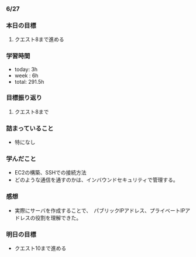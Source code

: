 ### 6/27
### 本日の目標
1. クエスト8まで進める
### 学習時間
- today: 3h
- week : 6h
- total: 291.5h
### 目標振り返り
1. クエスト8まで
### 詰まっていること
- 特になし
### 学んだこと
- EC2の構築、SSHでの接続方法
- どのような通信を通すのかは、インバウンドセキュリティで管理する。
### 感想
- 実際にサーバを作成することで、　パブリックIPアドレス、プライベートIPアドレスの役割を理解できた。
### 明日の目標
- クエスト10まで進める
